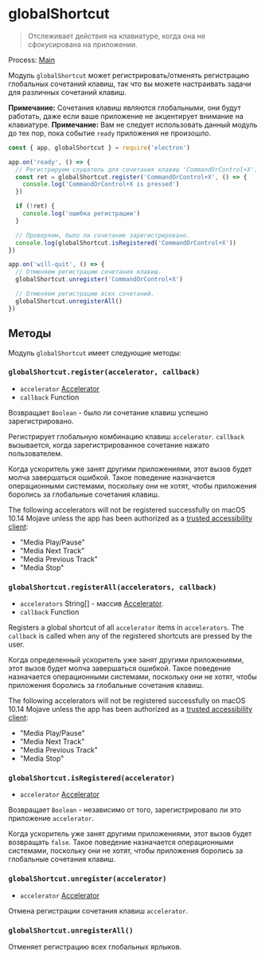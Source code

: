 # globalShortcut

> Отслеживает действия на клавиатуре, когда она не сфокусирована на приложении.

Process: [Main](../glossary.md#main-process)

Модуль `globalShortcut` может регистрировать/отменять регистрацию глобальных сочетаний клавиш, так что вы можете настраивать задачи для различных сочетаний клавиш.

**Примечание:** Сочетания клавиш являются глобальными, они будут работать, даже если ваше приложение не акцентирует внимание на клавиатуре. **Примечание:** Вам не следует использовать данный модуль до тех пор, пока событие `ready` приложения не произошло.

```javascript
const { app, globalShortcut } = require('electron')

app.on('ready', () => {
  // Регистрируем слушатель для сочетания клавиш 'CommandOrControl+X'.
  const ret = globalShortcut.register('CommandOrControl+X', () => {
    console.log('CommandOrControl+X is pressed')
  })

  if (!ret) {
    console.log('ошибка регистрации')
  }

  // Проверяем, было ли сочетание зарегистрировано.
  console.log(globalShortcut.isRegistered('CommandOrControl+X'))
})

app.on('will-quit', () => {
  // Отменяем регистрацию сочетания клавиш.
  globalShortcut.unregister('CommandOrControl+X')

  // Отменяем регистрацию всех сочетаний.
  globalShortcut.unregisterAll()
})
```

## Методы

Модуль `globalShortcut` имеет следующие методы:

### `globalShortcut.register(accelerator, callback)`

* `accelerator` [Accelerator](accelerator.md)
* `callback` Function

Возвращает `Boolean` - было ли сочетание клавиш успешно зарегистрировано.

Регистрирует глобальную комбинацию клавиш `accelerator`. `callback` вызывается, когда зарегистрированное сочетание нажато пользователем.

Когда ускоритель уже занят другими приложениями, этот вызов будет молча завершаться ошибкой. Такое поведение назначается операционными системами, поскольку они не хотят, чтобы приложения боролись за глобальные сочетания клавиш.

The following accelerators will not be registered successfully on macOS 10.14 Mojave unless the app has been authorized as a [trusted accessibility client](https://developer.apple.com/library/archive/documentation/Accessibility/Conceptual/AccessibilityMacOSX/OSXAXTestingApps.html):

* "Media Play/Pause"
* "Media Next Track"
* "Media Previous Track"
* "Media Stop"

### `globalShortcut.registerAll(accelerators, callback)`

* `accelerators` String[] - массив [Accelerator](accelerator.md).
* `callback` Function

Registers a global shortcut of all `accelerator` items in `accelerators`. The `callback` is called when any of the registered shortcuts are pressed by the user.

Когда определенный ускоритель уже занят другими приложениями, этот вызов будет молча завершаться ошибкой. Такое поведение назначается операционными системами, поскольку они не хотят, чтобы приложения боролись за глобальные сочетания клавиш.

The following accelerators will not be registered successfully on macOS 10.14 Mojave unless the app has been authorized as a [trusted accessibility client](https://developer.apple.com/library/archive/documentation/Accessibility/Conceptual/AccessibilityMacOSX/OSXAXTestingApps.html):

* "Media Play/Pause"
* "Media Next Track"
* "Media Previous Track"
* "Media Stop"

### `globalShortcut.isRegistered(accelerator)`

* `accelerator` [Accelerator](accelerator.md)

Возвращает `Boolean` - независимо от того, зарегистрировало ли это приложение `accelerator`.

Когда ускоритель уже занят другими приложениями, этот вызов будет возвращать `false`. Такое поведение назначается операционными системами, поскольку они не хотят, чтобы приложения боролись за глобальные сочетания клавиш.

### `globalShortcut.unregister(accelerator)`

* `accelerator` [Accelerator](accelerator.md)

Отмена регистрации сочетания клавиш `accelerator`.

### `globalShortcut.unregisterAll()`

Отменяет регистрацию всех глобальных ярлыков.